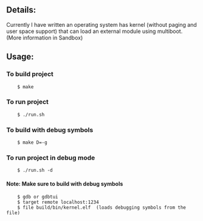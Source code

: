 ## Details:

Currently I have written an operating system has kernel (without paging and 
user space support) that can load an external module using multiboot.
(More information in Sandbox)

## Usage:

### To build project

```shell
	$ make
```

### To run project

```shell
	$ ./run.sh
```

### To build with debug symbols

```shell
	$ make D=-g
```

### To run project in debug mode

```shell
	$ ./run.sh -d
```

#### Note: Make sure to build with debug symbols

```shell
	$ gdb or gdbtui
	$ target remote localhost:1234
	$ file build/bin/kernel.elf  (loads debugging symbols from the file)
```
